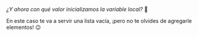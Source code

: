 _¿Y ahora con qué valor inicializamos la variable local?_ :thinking:

En este caso te va a servir una lista vacía, ¡pero no te olvides de agregarle elementos! :wink: